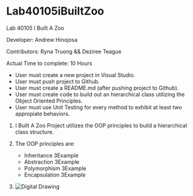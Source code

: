 # Lab40105iBuiltZoo

Lab 40105 I Built A Zoo

Developer: Andrew Hinojosa

Contributors: Ryna Truong && Deziree Teague


Actual Time to complete: 10 Hours

* User must create a new project in Visual Studio. 
* User must push project to Github.
* User must create a README.md (after pushing project to Github).
* User must create code to build out an hierarchical class utilizing the Object Oriented Principles.
* User must use Unit Testing for every method to exhibit at least two appropiate behaviors.

1. I Built A Zoo Project utilizes the OOP principles to build a hierarchical class structure.
2. The OOP principles are:
	- Inheritance
		3Example
	- Abstraction
		3Example
	- Polymorphism
		3Example
	- Encapsulation
		3Example

3. ![Digital Drawing](https://github.com/drewsview34/Lab40105iBuiltZoo/blob/master/Digit%20Diagram.PNG)
